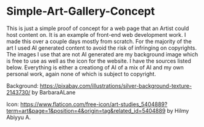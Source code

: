 # Simple-Art-Gallery-Concept
This is just a simple proof of concept for a web page that an Artist could host content on. It is an example of front-end web development work. I made this over a couple days mostly from scratch. For the majority of the art I used AI generated content to avoid the risk of infringing on copyrights. The images I use that are not AI generated are my background image which is free to use as well as the icon for the website. I have the sources listed below. Everything is either a creationg of AI of a mix of AI and my own personal work, again none of which is subject to copyright.

Background:
https://pixabay.com/illustrations/silver-background-texture-2143730/
by BarbaraALane

Icon:
https://www.flaticon.com/free-icon/art-studies_5404889?term=art&page=1&position=4&origin=tag&related_id=5404889
by Hilmy Abiyyu A.
